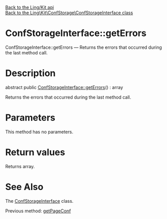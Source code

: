 [Back to the Ling/Kit api](https://github.com/lingtalfi/Kit/blob/master/doc/api/Ling/Kit.md)<br>
[Back to the Ling\Kit\ConfStorage\ConfStorageInterface class](https://github.com/lingtalfi/Kit/blob/master/doc/api/Ling/Kit/ConfStorage/ConfStorageInterface.md)


ConfStorageInterface::getErrors
================



ConfStorageInterface::getErrors — Returns the errors that occurred during the last method call.




Description
================


abstract public [ConfStorageInterface::getErrors](https://github.com/lingtalfi/Kit/blob/master/doc/api/Ling/Kit/ConfStorage/ConfStorageInterface/getErrors.md)() : array




Returns the errors that occurred during the last method call.




Parameters
================

This method has no parameters.


Return values
================

Returns array.








See Also
================

The [ConfStorageInterface](https://github.com/lingtalfi/Kit/blob/master/doc/api/Ling/Kit/ConfStorage/ConfStorageInterface.md) class.

Previous method: [getPageConf](https://github.com/lingtalfi/Kit/blob/master/doc/api/Ling/Kit/ConfStorage/ConfStorageInterface/getPageConf.md)<br>

